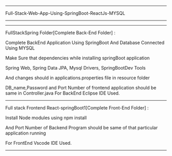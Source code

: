********************************************************
Full-Stack-Web-App-Using-SpringBoot-ReactJs-MYSQL 
********************************************************

********************************************************
FullStackSpring Folder[Complete Back-End Folder] : 

Complete BackEnd Application Using SpringBoot And Database Connected Using MYSQL

Make Sure that dependencies while installing springBoot application 

Spring Web, Spring Data JPA, Mysql Drivers, SpringBootDev Tools

And changes should in applications.properties file in resource folder

DB_name,Password and Port Number of frontend application should be same in Controller.java
For BackEnd Eclipse IDE Used.

******************************************************
Full stack Frontend React-springBoot1[Complete Front-End Folder] :

Install Node modules using npm install

And Port Number of Backend Program should be same of that particular application running

For FrontEnd Vscode IDE Used.

********************************************************
 
